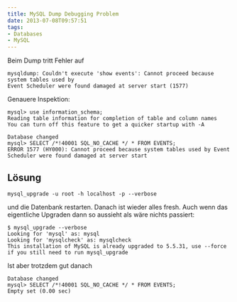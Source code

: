 ```yaml
---
title: MySQL Dump Debugging Problem
date: 2013-07-08T09:57:51
tags: 
- Databases
- MySQL
---
```


Beim Dump tritt Fehler auf

~~~
mysqldump: Couldn't execute 'show events': Cannot proceed because system tables used by
Event Scheduler were found damaged at server start (1577)
~~~

Genauere Inspektion:

~~~
mysql> use information_schema;
Reading table information for completion of table and column names
You can turn off this feature to get a quicker startup with -A

Database changed
mysql> SELECT /*!40001 SQL_NO_CACHE */ * FROM EVENTS;
ERROR 1577 (HY000): Cannot proceed because system tables used by Event Scheduler were found damaged at server start
~~~

## Lösung

    mysql_upgrade -u root -h localhost -p --verbose

und die Datenbank restarten. Danach ist wieder alles fresh. Auch wenn das eigentliche Upgraden dann so aussieht als wäre nichts passiert:

~~~
$ mysql_upgrade --verbose
Looking for 'mysql' as: mysql
Looking for 'mysqlcheck' as: mysqlcheck
This installation of MySQL is already upgraded to 5.5.31, use --force if you still need to run mysql_upgrade
~~~

Ist aber trotzdem gut danach

~~~
Database changed
mysql> SELECT /*!40001 SQL_NO_CACHE */ * FROM EVENTS;
Empty set (0.00 sec)
~~~


